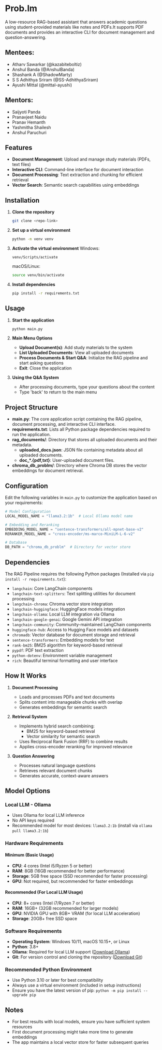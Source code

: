 # Prob.lm

A low-resource RAG-based assistant that answers academic questions using student-provided materials like notes and PDFs.It supports PDF documents and provides an interactive CLI for document management and question-answering.

## Mentees:

- Atharv Sawarkar (@kazabiteboltiz)
- Anshul Banda (@AnshulBanda)
- Shashank A (@ShadowMarty)
- S S Adhithya Sriram (@SS-AdhithyaSriram)
- Ayushi Mittal (@mittal-ayushi)


## Mentors:

- Saijyoti Panda
- Pranavjeet Naidu
- Pranav Hemanth
- Yashmitha Shailesh
- Anshul Paruchuri

## Features

- **Document Management**: Upload and manage study materials (PDFs, text files)
- **Interactive CLI**: Command-line interface for document interaction
- **Document Processing**: Text extraction and chunking for efficient retrieval
- **Vector Search**: Semantic search capabilities using embeddings

## Installation

1. **Clone the repository**
   ```bash
   git clone <repo-link>
   ```

2. **Set up a virtual environment**
   ```bash
   python -m venv venv
   ```

3. **Activate the virtual environment**
   Windows:
     ```
     venv/Scripts/activate
     ```
   macOS/Linux:
     ```bash
     source venv/bin/activate
     ```

4. **Install dependencies**
   ```bash
   pip install -r requirements.txt
   ```
   
## Usage

1. **Start the application**
   ```bash
   python main.py
   ```

2. **Main Menu Options**
   - **Upload Document(s)**: Add study materials to the system
   - **List Uploaded Documents**: View all uploaded documents
   - **Process Documents & Start Q&A**: Initialize the RAG pipeline and start asking questions
   - **Exit**: Close the application

3. **Using the Q&A System**
   - After processing documents, type your questions about the content
   - Type 'back' to return to the main menu

## Project Structure

- **main.py**: The core application script containing the RAG pipeline, document processing, and interactive CLI interface.
- **requirements.txt**: Lists all Python package dependencies required to run the application.
- **rag_documents/**: Directory that stores all uploaded documents and their metadata.
  - **uploaded_docs.json**: JSON file containing metadata about all uploaded documents.
  - **doc_*.{pdf,txt}**: User-uploaded document files.
- **chroma_db_problm/**: Directory where Chroma DB stores the vector embeddings for document retrieval.

## Configuration

Edit the following variables in `main.py` to customize the application based on your requirements:

```python
# Model Configuration
LOCAL_MODEL_NAME = "llama3.2:1b"  # Local Ollama model name

# Embedding and Reranking
EMBEDDING_MODEL_NAME = "sentence-transformers/all-mpnet-base-v2"
RERANKER_MODEL_NAME = "cross-encoder/ms-marco-MiniLM-L-6-v2"

# Database
DB_PATH = "chroma_db_problm"  # Directory for vector store
```

## Dependencies

The RAG Pipeline requires the following Python packages (Installed via `pip install -r requirements.txt`):

- `langchain`: Core LangChain components
- `langchain-text-splitters`: Text splitting utilities for document processing
- `langchain-chroma`: Chroma vector store integration
- `langchain-huggingface`: HuggingFace models integration
- `langchain-ollama`: Local LLM integration via Ollama
- `langchain-google-genai`: Google Gemini API integration
- `langchain-community`: Community-maintained LangChain components
- `huggingface-hub`: Access to Hugging Face models and datasets
- `chromadb`: Vector database for document storage and retrieval
- `sentence-transformers`: Embedding models for text
- `rank-bm25`: BM25 algorithm for keyword-based retrieval
- `pypdf`: PDF text extraction
- `python-dotenv`: Environment variable management
- `rich`: Beautiful terminal formatting and user interface

## How It Works

1. **Document Processing**
   - Loads and processes PDFs and text documents
   - Splits content into manageable chunks with overlap
   - Generates embeddings for semantic search

2. **Retrieval System**
   - Implements hybrid search combining:
     - BM25 for keyword-based retrieval
     - Vector similarity for semantic search
   - Uses Reciprocal Rank Fusion (RRF) to combine results
   - Applies cross-encoder reranking for improved relevance

3. **Question Answering**
   - Processes natural language questions
   - Retrieves relevant document chunks
   - Generates accurate, context-aware answers

## Model Options

### Local LLM - Ollama
- Uses Ollama for local LLM inference 
- No API keys required
- Recommended model for most devices: `llama3.2:1b` (install via `ollama pull llama3.2:1b`)

### Hardware Requirements

#### Minimum (Basic Usage)
- **CPU**: 4 cores (Intel i5/Ryzen 5 or better)
- **RAM**: 8GB (16GB recommended for better performance)
- **Storage**: 5GB free space (SSD recommended for faster processing)
- **GPU**: Not required, but recommended for faster embeddings

#### Recommended (For Local LLM Usage)
- **CPU**: 8+ cores (Intel i7/Ryzen 7 or better)
- **RAM**: 16GB+ (32GB recommended for larger models)
- **GPU**: NVIDIA GPU with 8GB+ VRAM (for local LLM acceleration)
- **Storage**: 20GB+ free SSD space

### Software Requirements
- **Operating System**: Windows 10/11, macOS 10.15+, or Linux
- **Python**: 3.8+
- **Ollama**: Required for local LLM support ([Download Ollama](https://ollama.com/))
- **Git**: For version control and cloning the repository ([Download Git](https://git-scm.com/downloads))

### Recommended Python Environment
- Use Python 3.10 or later for best compatibility
- Always use a virtual environment (included in setup instructions)
- Ensure you have the latest version of pip: `python -m pip install --upgrade pip`

## Notes

- For best results with local models, ensure you have sufficient system resources
- First document processing might take more time to generate embeddings
- The app maintains a local vector store for faster subsequent queries


